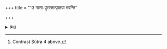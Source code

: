 +++
title = "13 मासाः पुरस्तात्पृष्ठ्या भवन्ति"

+++

<details><summary>थिते</summary>

13. Before the Visuvat-day months have Pr̥ṣṭhya-six-day periods in the beginning. After the Viṣuvat-day they should have Pr̥ṣṭhya six-periods at the end and have fifteen-versed stoma.[^1]  

[^1]: Contrast Sūtra 4 above.  
</details>
